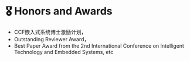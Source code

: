 # 🎖 Honors and Awards
- CCF嵌入式系统博士激励计划，
- Outstanding Reviewer Award，
- Best Paper Award from the 2nd International Conference on Intelligent Technology and Embedded Systems, etc
